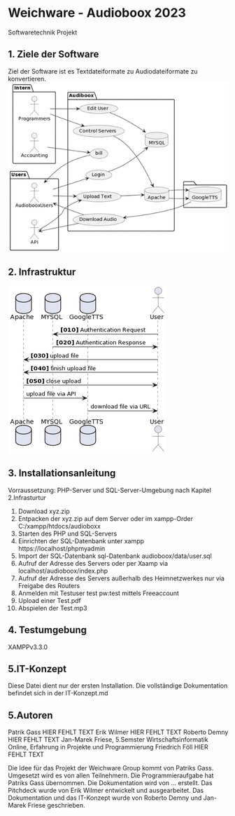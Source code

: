 # Weichware - Audioboox 2023
Softwaretechnik Projekt
## 1. Ziele der Software
Ziel der Software ist es Textdateiformate zu Audiodateiformate zu konvertieren.
![Alt-Text](/Dokumentation/UseCase.png)

## 2. Infrastruktur

![Alt-Text](/Dokumentation/Sequenzdiagramm.png)

## 3. Installationsanleitung
Vorraussetzung: PHP-Server und SQL-Server-Umgebung nach Kapitel 2.Infrasturtur 
1. Download xyz.zip
2. Entpacken der xyz.zip auf dem Server oder im xampp-Order C:/xampp/htdocs/audioboxx
3. Starten des PHP und SQL-Servers
4. Einrichten der SQL-Datenbank unter xampp https://localhost/phpmyadmin
5. Import der SQL-Datenbank sql-Datenbank audioboox/data/user.sql
6. Aufruf der Adresse des Servers oder per Xaamp via localhost/audioboox/index.php
7. Aufruf der Adresse des Servers außerhalb des Heimnetzwerkes nur via Freigabe des Routers
8. Anmelden mit Testuser test pw:test mittels Freeaccount
9. Upload einer Test.pdf
10. Abspielen der Test.mp3

## 4. Testumgebung
XAMPPv3.3.0

## 5.IT-Konzept
Diese Datei dient nur der ersten Installation. Die vollständige Dokumentation befindet sich in der IT-Konzept.md

## 5.Autoren
Patrik Gass HIER FEHLT TEXT
Erik Wilmer HIER FEHLT TEXT
Roberto Demny HIER FEHLT TEXT
Jan-Marek Friese, 5.Semster Wirtschaftsinformatik Online, Erfahrung in Projekte und Programmierung
Friedrich Föll HIER FEHLT TEXT

Die Idee für das Projekt der Weichware Group kommt von Patriks Gass. Umgesetzt wird es von allen Teilnehmern. Die Programmieraufgabe hat Patriks Gass übernommen. Die Dokumentation wird von … erstellt. Das Pitchdeck wurde von Erik Wilmer entwickelt und ausgearbeitet. Das Dokumentation und das IT-Konzept wurde von Roberto Demny und Jan-Marek Friese geschrieben.


